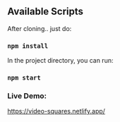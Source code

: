 ## Available Scripts

After cloning.. just do:

### `npm install`

In the project directory, you can run:

### `npm start`

### Live Demo:

https://video-squares.netlify.app/
